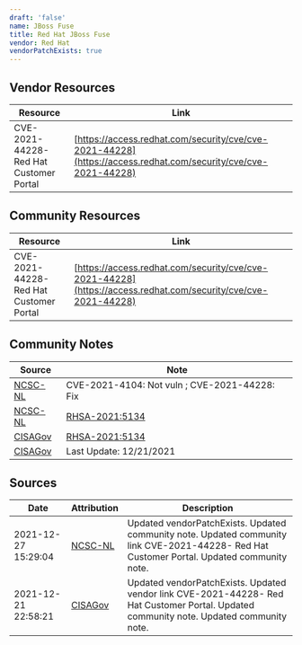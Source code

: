 ```yaml
---
draft: 'false'
name: JBoss Fuse
title: Red Hat JBoss Fuse
vendor: Red Hat
vendorPatchExists: true
---
```


## Vendor Resources
| Resource | Link |
| --- | --- |
| CVE-2021-44228- Red Hat Customer Portal | [https://access.redhat.com/security/cve/cve-2021-44228](https://access.redhat.com/security/cve/cve-2021-44228) |

## Community Resources
| Resource | Link |
| --- | --- |
| CVE-2021-44228- Red Hat Customer Portal | [https://access.redhat.com/security/cve/cve-2021-44228](https://access.redhat.com/security/cve/cve-2021-44228) |

## Community Notes
| Source | Note |
| --- | --- |
| [NCSC-NL](https://github.com/NCSC-NL/log4shell/blob/main/software/README.md) | CVE-2021-4104: Not vuln ; CVE-2021-44228: Fix </ul> |
| [NCSC-NL](https://github.com/NCSC-NL/log4shell/blob/main/software/README.md) | <a href="https://access.redhat.com/errata/RHSA-2021:5134" rel="nofollow">RHSA-2021:5134</a> |
| [CISAGov](https://raw.githubusercontent.com/cisagov/log4j-affected-db/develop/README.md) | [RHSA-2021:5134](https://access.redhat.com/errata/RHSA-2021:5134) |
| [CISAGov](https://raw.githubusercontent.com/cisagov/log4j-affected-db/develop/README.md) | Last Update: 12/21/2021 |

## Sources
| Date | Attribution | Description |
| --- | --- | --- |
| 2021-12-27 15:29:04 | [NCSC-NL](https://github.com/NCSC-NL/log4shell/blob/main/software/README.md) | Updated vendorPatchExists. Updated community note. Updated community link CVE-2021-44228- Red Hat Customer Portal. Updated community note.  |
| 2021-12-21 22:58:21 | [CISAGov](https://raw.githubusercontent.com/cisagov/log4j-affected-db/develop/README.md) | Updated vendorPatchExists. Updated vendor link CVE-2021-44228- Red Hat Customer Portal. Updated community note. Updated community note.  |
